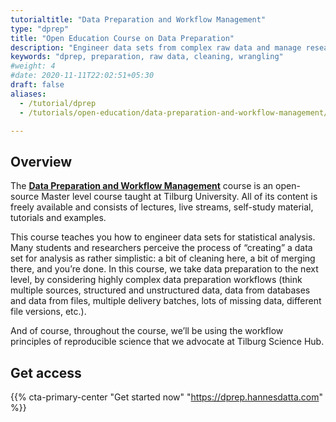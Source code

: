 ```yaml
---
tutorialtitle: "Data Preparation and Workflow Management"
type: "dprep"
title: "Open Education Course on Data Preparation"
description: "Engineer data sets from complex raw data and manage research projects efficiently."
keywords: "dprep, preparation, raw data, cleaning, wrangling"
#weight: 4
#date: 2020-11-11T22:02:51+05:30
draft: false
aliases:
  - /tutorial/dprep
  - /tutorials/open-education/data-preparation-and-workflow-management/dprep-course/

---
```


## Overview

The **[Data Preparation and Workflow Management](https://dprep.hannesdatta.com)** course is an open-source Master level course taught at Tilburg University. All of its content is freely available and consists of lectures, live streams, self-study material, tutorials and examples.

This course teaches you how to engineer data sets for statistical analysis. Many students and researchers perceive the process of “creating” a data set for analysis as rather simplistic: a bit of cleaning here, a bit of merging there, and you’re done. In this course, we take data preparation to the next level, by considering highly complex data preparation workflows (think multiple sources, structured and unstructured data, data from databases and data from files, multiple delivery batches, lots of missing data, different file versions, etc.).

And of course, throughout the course, we’ll be using the workflow principles of reproducible science that we advocate at Tilburg Science Hub.

## Get access

{{% cta-primary-center "Get started now" "https://dprep.hannesdatta.com" %}}
